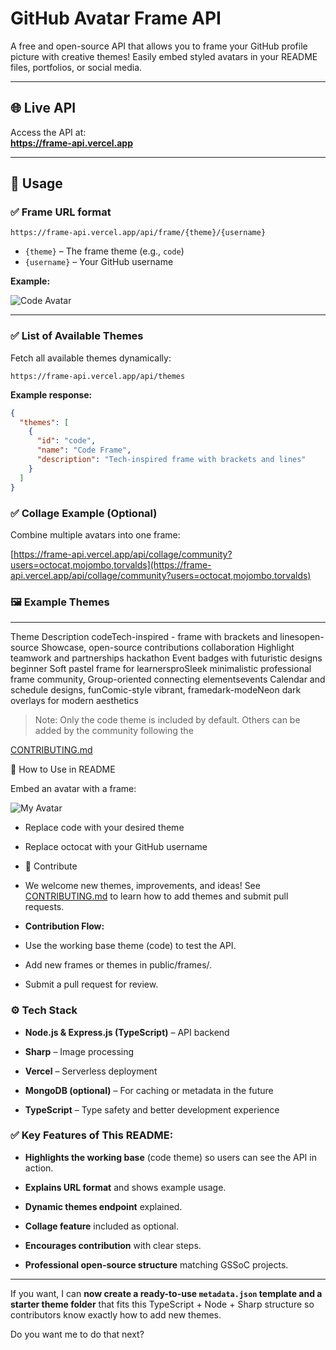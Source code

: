 # GitHub Avatar Frame API

A free and open-source API that allows you to frame your GitHub profile picture with creative themes! Easily embed styled avatars in your README files, portfolios, or social media.

---

## 🌐 Live API

Access the API at:  
**https://frame-api.vercel.app**

---

## 📂 Usage

### ✅ Frame URL format

`https://frame-api.vercel.app/api/frame/{theme}/{username}`

- `{theme}` – The frame theme (e.g., `code`)
- `{username}` – Your GitHub username

**Example:**

![Code Avatar](https://frame-api.vercel.app/api/frame/code/octocat)

---

### ✅ List of Available Themes

Fetch all available themes dynamically:

`https://frame-api.vercel.app/api/themes`


**Example response:**

```json
{
  "themes": [
    {
      "id": "code",
      "name": "Code Frame",
      "description": "Tech-inspired frame with brackets and lines"
    }
  ]
}
```

### ✅ Collage Example (Optional)

Combine multiple avatars into one frame:

[https://frame-api.vercel.app/api/collage/community?users=octocat,mojombo,torvalds](https://frame-api.vercel.app/api/collage/community?users=octocat,mojombo,torvalds)

### 🖼 Example Themes
-----------------

Theme Description codeTech-inspired - frame with brackets and linesopen-source Showcase, open-source contributions collaboration Highlight teamwork and partnerships hackathon Event badges with futuristic designs beginner Soft pastel frame for learnersproSleek minimalistic professional frame community, Group-oriented connecting elementsevents Calendar and schedule designs, funComic-style vibrant, framedark-modeNeon dark overlays for modern aesthetics

> Note: Only the code theme is included by default. Others can be added by the community following the

[CONTRIBUTING.md](./CONTRIBUTING.md)

📖 How to Use in README

Embed an avatar with a frame:

![My Avatar](https://frame-api.vercel.app/api/frame/code/octocat)

*   Replace code with your desired theme
    
*   Replace octocat with your GitHub username

*   🤝 Contribute
    
*   We welcome new themes, improvements, and ideas! See [CONTRIBUTING.md](./CONTRIBUTING.md) to learn how to add themes and submit pull requests.
    
*   **Contribution Flow:**
    
*   Use the working base theme (code) to test the API.
    
*   Add new frames or themes in public/frames/.
    
*   Submit a pull request for review.


###  ⚙ Tech Stack
    
*   **Node.js & Express.js (TypeScript)** – API backend
    
*   **Sharp** – Image processing
    
*   **Vercel** – Serverless deployment
    
*   **MongoDB (optional)** – For caching or metadata in the future
    
*   **TypeScript** – Type safety and better development experience

### ✅ Key Features of This README:

*   **Highlights the working base** (code theme) so users can see the API in action.
    
*   **Explains URL format** and shows example usage.
    
*   **Dynamic themes endpoint** explained.
    
*   **Collage feature** included as optional.
    
*   **Encourages contribution** with clear steps.
    
*   **Professional open-source structure** matching GSSoC projects.


---

If you want, I can **now create a ready-to-use `metadata.json` template and a starter theme folder** that fits this TypeScript + Node + Sharp structure so contributors know exactly how to add new themes.  

Do you want me to do that next?
